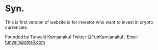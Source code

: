 # Syn.
This is first version of website is for investor who want to invest in crypto currencies.

Founded by Tunyalit Karnjanakul
Twitter <a href="https://twitter.com/TunKarnjanakul">@TunKarnjanakul</a> | 
Email <a href = "mailto: tunyalit@gmail.com">tunyalit@gmail.com</a>

